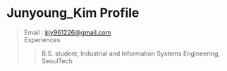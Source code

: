 # Junyoung_Kim Profile
> Email : kjy961226@gmail.com   
> Experiences
>> B.S. student, Industrial and Information Systems Engineering, SeoulTech